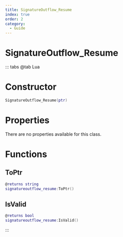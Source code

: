 ```yaml
---
title: SignatureOutflow_Resume
index: true
order: 2
category:
  - Guide
---
```


# SignatureOutflow_Resume

::: tabs
@tab Lua
# Constructor
```lua
SignatureOutflow_Resume(ptr)
```
# Properties
There are no properties available for this class.
# Functions
## ToPtr
```lua
@returns string
signatureoutflow_resume:ToPtr()
```
## IsValid
```lua
@returns bool
signatureoutflow_resume:IsValid()
```

:::